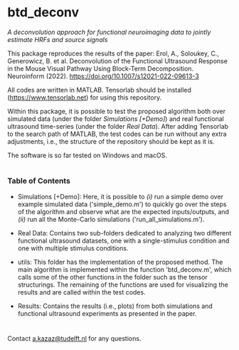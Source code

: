 # btd_deconv
*A deconvolution approach for functional neuroimaging data to jointly estimate HRFs and source signals*

This package reproduces the results of the paper: 
Erol, A., Soloukey, C., Generowicz, B. et al. Deconvolution of the Functional Ultrasound Response in the Mouse Visual Pathway Using Block-Term Decomposition. Neuroinform (2022). https://doi.org/10.1007/s12021-022-09613-3

All codes are written in MATLAB. Tensorlab should be installed (https://www.tensorlab.net) for using this repository. 

Within this package, it is possible to test the proposed algorithm both over simulated data (under the folder *Simulations [+Demo]*) and real functional ultrasound time-series (under the folder *Real Data*). After adding Tensorlab to the search path of MATLAB, the test codes can be run without any extra adjustments, i.e., the structure of the repository should be kept as it is.

The software is so far tested on Windows and macOS.

#

### Table of Contents

* Simulations [+Demo]: Here, it is possible to *(i)* run a simple demo over example simulated data ('simple_demo.m') to quickly go over the steps of the algorithm and observe what are the expected inputs/outputs, and *(ii)* run all the Monte-Carlo simulations ('run_all_simulations.m').

* Real Data: Contains two sub-folders dedicated to analyzing two different functional ultrasound datasets, one with a single-stimulus condition and one with multiple stimulus conditions.

* utils: This folder has the implementation of the proposed method. The main algorithm is implemented within the function 'btd_deconv.m', which calls some of the other functions in the folder such as the tensor structurings. The remaining of the functions are used for visualizing the results and are called within the test codes.

* Results: Contains the results (i.e., plots) from both simulations and functional ultrasound experiments as presented in the paper.  

#

Contact a.kazaz@tudelft.nl for any questions.
